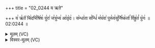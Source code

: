 +++
title = "02_0244 य ऋते"

+++
य꣢ ऋ꣣ते꣡ चि꣢दभि꣣श्रि꣡षः꣢ पु꣣रा꣢ ज꣣त्रु꣡भ्य꣢ आ꣣तृ꣡दः꣢। स꣡न्धा꣢ता स꣣न्धिं꣢ म꣣घ꣡वा꣢ पुरू꣣व꣢सु꣣र्नि꣡ष्क꣢र्ता꣣ वि꣡ह्रु꣢तं꣣ पु꣡नः꣢ ॥ 02:0244 ॥

<details><summary>मूलम् (VC)</summary>

य꣢ ऋ꣣ते꣡ चि꣢द꣣भिश्रि꣡षः꣢ पु꣣रा꣢ ज꣣त्रु꣡भ्य꣢ आ꣣तृ꣡दः꣢ । स꣡न्धा꣢ता स꣣न्धिं꣢ म꣣घ꣡वा꣢ पुरू꣣व꣢सु꣣र्नि꣡ष्क꣢र्ता꣣ वि꣡ह्रु꣢तं꣣ पु꣡नः꣢ ॥२४४॥
</details>

<details><summary>विस्वर-मूलम् (VC)</summary>

य ऋते चिदभिश्रिषः पुरा जत्रुभ्य आतृदः । सन्धाता सन्धिं मघवा पुरूवसुर्निष्कर्ता विह्रुतं पुनः ॥२४४॥
</details>